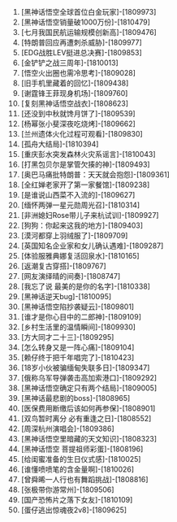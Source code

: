 
1. [黑神话悟空全球首位白金玩家]-[1809973]
1. [黑神话悟空销量破1000万份]-[1810479]
1. [七月我国民航运输规模创新高]-[1809476]
1. [特朗普回应再遭刺杀威胁]-[1809977]
1. [EDG战胜LEV挺进总决赛]-[1809853]
1. [金铲铲之战三周年]-[1810013]
1. [悟空火出圈也需冷思考]-[1809028]
1. [旧手机里藏着的回忆]-[1809438]
1. [谢霆锋王菲现身机场]-[1809760]
1. [复刻黑神话悟空战衣]-[1808623]
1. [还没到中秋就馋月饼了]-[1809539]
1. [杨幂张小斐深夜吃烧烤]-[1809662]
1. [兰州遗体火化过程可观看]-[1809830]
1. [孤舟大结局]-[1810394]
1. [重庆彭水突发森林火灾系谣言]-[1810043]
1. [打黑包贝尔是掌管欠揍的神]-[1809493]
1. [奥巴马痛批特朗普：天天就会抱怨]-[1809361]
1. [全红婵老家开了第一家餐馆]-[1809238]
1. [是谁说山西菜不入流的]-[1809627]
1. [缅怀两弹一星元勋周光召]-[1810314]
1. [非洲媳妇Rose带儿子来杭试训]-[1809927]
1. [狗狗：你起来这我的地方]-[1809403]
1. [漠河都穿上羽绒服了]-[1809709]
1. [英国知名企业家和女儿确认遇难]-[1809287]
1. [体验服雅典娜复活回泉水]-[1810165]
1. [返潮复古穿搭]-[1809767]
1. [网友演绎晴的间奏]-[1808747]
1. [我忘了说 最美的是你的名字]-[1810338]
1. [黑神话逆天bug]-[1810095]
1. [黑神话悟空陷抄袭疑云]-[1809801]
1. [谁才是你心目中的二郎神]-[1809109]
1. [乡村生活里的温情瞬间]-[1809930]
1. [方大同才二十三]-[1809295]
1. [怎么转身又是一阵心痛]-[1809104]
1. [赖仔终于把千年唱完了]-[1810423]
1. [18岁小伙被骗缅甸失联多日]-[1809347]
1. [俄称乌军导弹袭击高加索港口]-[1809292]
1. [黑神话悟空确定只有两个结局]-[1809005]
1. [黑神话最悲剧的boss]-[1808965]
1. [医保费用断缴后该如何再参保]-[1808901]
1. [双鸟暂时离分 必有重逢之日]-[1808552]
1. [周深杭州演唱会]-[1809386]
1. [黑神话悟空里暗藏的天文知识]-[1808323]
1. [黑神话悟空 菩提祖师彩蛋]-[1808196]
1. [给闺蜜准备的生日仪式感]-[1810025]
1. [谁懂喷喷笔的含金量啊]-[1810026]
1. [曾舜晞一人行也有舞蹈挑战]-[1808816]
1. [张极带你游常州]-[1809506]
1. [国产恐怖片之落下女友]-[1810109]
1. [蛋仔逃出惊魂夜2v8]-[1809625]